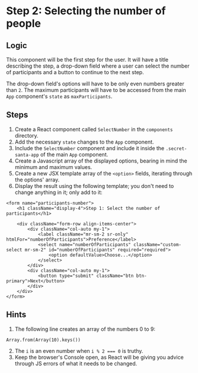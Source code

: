 # Step 2: Selecting the number of people

## Logic

This component will be the first step for the user. It will have a title describing the step, a drop-down field where a user can select the number of participants and a button to continue to the next step.

The drop-down field's options will have to be only even numbers greater than `2`. The maximum participants will have to be accessed from the main `App` component's `state` as `maxParticipants`.

## Steps

1. Create a React component called `SelectNumber` in the `components` directory.
2. Add the necessary `state` changes to the `App` component.
3. Include the `SelectNumber` component and include it inside the `.secret-santa-app` of the main `App` component.
4. Create a Javascript array of the displayed options, bearing in mind the minimum and maximum values.
5. Create a new JSX template array of the `<option>` fields, iterating through the options' array.
6. Display the result using the following template; you don't need to change anything in it; only add to it:

```
<form name="participants-number">
    <h1 className="display-4">Step 1: Select the number of participants</h1>

    <div className="form-row align-items-center">
        <div className="col-auto my-1">
            <label className="mr-sm-2 sr-only" htmlFor="numberOfParticipants">Preference</label>
            <select name="numberOfParticipants" className="custom-select mr-sm-2" id="numberOfParticipants" required="required">
                <option defaultValue>Choose...</option>
            </select>
        </div>
        <div className="col-auto my-1">
            <button type="submit" className="btn btn-primary">Next</button>
        </div>
    </div>
</form>
```

## Hints

1. The following line creates an array of the numbers 0 to 9:
```
Array.from(Array(10).keys())
```

2. The `i` is an even number when `i % 2 === 0` is truthy.
3. Keep the browser's Console open, as React will be giving you advice through JS errors of what it needs to be changed.